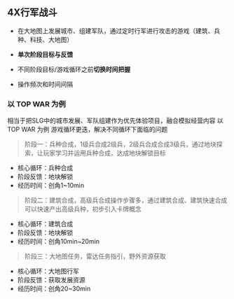 ## 4X行军战斗
- 在大地图上发展城市、组建军队，通过定时行军进行攻击的游戏（建筑、兵种、科技、大地图）

- **单次阶段目标与反馈**
- 不同阶段目标/游戏循环之前**切换时间把握**
- 操作频次和时间间隔


### 以 TOP WAR 为例

相当于把SLG中的城市发展、军队组建作为优先体验项目，融合模拟经营内容
以TOP WAR 为例 游戏循环更迭，解决不同循环下面临的问题

> 阶段一：兵种合成，1级兵合成2级兵，2级兵合成合成3级兵，通过地块探索，让玩家学习并运用兵种合成，达成地块解锁目标  

- 核心循环：兵种合成
- 阶段反馈：地块解锁
- 经历时间：创角1~10min

 > 阶段二：建筑合成，高级兵合成操作步骤多，通过建筑合成、建筑快速合成可以快速产出高级兵种，初步引入卡牌概念

- 核心循环：建筑合成
- 阶段反馈：地块解锁
- 经历时间：创角10min~20min


> 阶段三：大地图任务，雷达任务指引，野外资源获取

- 核心循环：大地图行军
- 阶段反馈：获取发展资源
- 经历时间：创角20~30min
